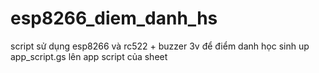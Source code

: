# esp8266_diem_danh_hs
script sử dụng esp8266 và rc522 + buzzer 3v để điểm danh học sinh
up app_script.gs lên app script của sheet
